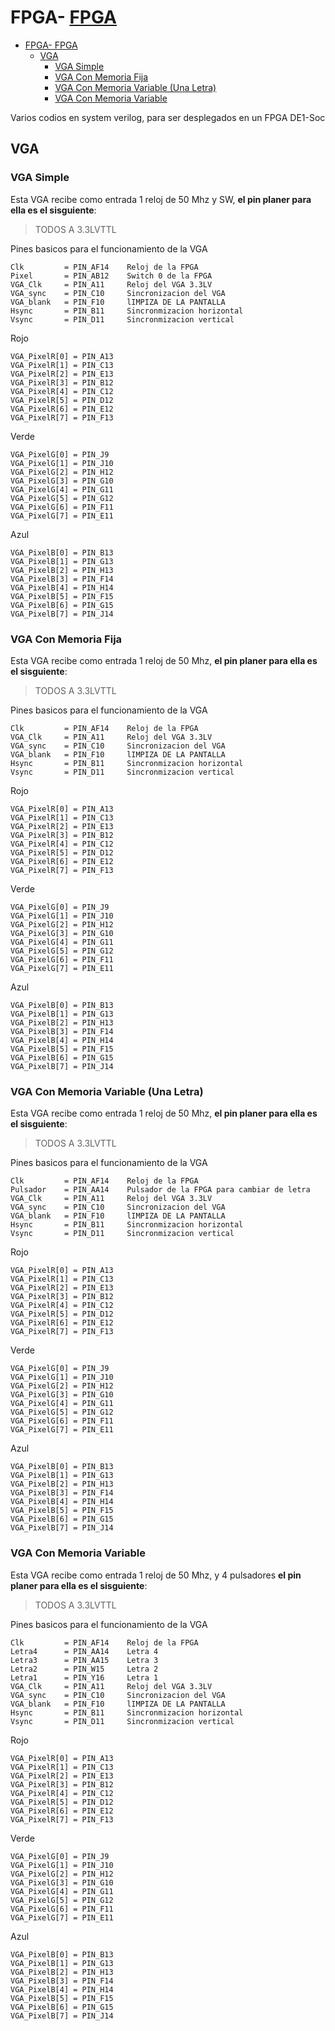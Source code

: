# FPGA- [FPGA](#fpga)
- [FPGA- FPGA](#fpga--fpga)
  - [VGA](#vga)
    - [VGA Simple](#vga-simple)
    - [VGA Con Memoria Fija](#vga-con-memoria-fija)
    - [VGA Con Memoria Variable (Una Letra)](#vga-con-memoria-variable-una-letra)
    - [VGA Con Memoria Variable](#vga-con-memoria-variable)

Varios codios en system verilog, para ser desplegados en un FPGA DE1-Soc

## VGA
### VGA Simple
Esta VGA recibe como entrada 1 reloj de 50 Mhz y SW,  **el pin planer para ella es el sisguiente**:

> TODOS A 3.3LVTTL

Pines basicos para el funcionamiento de la VGA
```
Clk         = PIN_AF14    Reloj de la FPGA
Pixel       = PIN_AB12    Switch 0 de la FPGA
VGA_Clk     = PIN_A11     Reloj del VGA 3.3LV
VGA_sync    = PIN_C10     Sincronizacion del VGA
VGA_blank   = PIN_F10     lIMPIZA DE LA PANTALLA
Hsync       = PIN_B11     Sincronmizacion horizontal
Vsync       = PIN_D11     Sincronmizacion vertical
```
Rojo
```
VGA_PixelR[0] = PIN_A13
VGA_PixelR[1] = PIN_C13
VGA_PixelR[2] = PIN_E13
VGA_PixelR[3] = PIN_B12
VGA_PixelR[4] = PIN_C12
VGA_PixelR[5] = PIN_D12
VGA_PixelR[6] = PIN_E12
VGA_PixelR[7] = PIN_F13
```
Verde
```
VGA_PixelG[0] = PIN_J9
VGA_PixelG[1] = PIN_J10
VGA_PixelG[2] = PIN_H12
VGA_PixelG[3] = PIN_G10
VGA_PixelG[4] = PIN_G11
VGA_PixelG[5] = PIN_G12
VGA_PixelG[6] = PIN_F11
VGA_PixelG[7] = PIN_E11
```
Azul
```
VGA_PixelB[0] = PIN_B13
VGA_PixelB[1] = PIN_G13
VGA_PixelB[2] = PIN_H13
VGA_PixelB[3] = PIN_F14
VGA_PixelB[4] = PIN_H14
VGA_PixelB[5] = PIN_F15
VGA_PixelB[6] = PIN_G15
VGA_PixelB[7] = PIN_J14
```
### VGA Con Memoria Fija
Esta VGA recibe como entrada 1 reloj de 50 Mhz,  **el pin planer para ella es el sisguiente**:

> TODOS A 3.3LVTTL

Pines basicos para el funcionamiento de la VGA
```
Clk         = PIN_AF14    Reloj de la FPGA
VGA_Clk     = PIN_A11     Reloj del VGA 3.3LV
VGA_sync    = PIN_C10     Sincronizacion del VGA
VGA_blank   = PIN_F10     lIMPIZA DE LA PANTALLA
Hsync       = PIN_B11     Sincronmizacion horizontal
Vsync       = PIN_D11     Sincronmizacion vertical
```
Rojo
```
VGA_PixelR[0] = PIN_A13
VGA_PixelR[1] = PIN_C13
VGA_PixelR[2] = PIN_E13
VGA_PixelR[3] = PIN_B12
VGA_PixelR[4] = PIN_C12
VGA_PixelR[5] = PIN_D12
VGA_PixelR[6] = PIN_E12
VGA_PixelR[7] = PIN_F13
```
Verde
```
VGA_PixelG[0] = PIN_J9
VGA_PixelG[1] = PIN_J10
VGA_PixelG[2] = PIN_H12
VGA_PixelG[3] = PIN_G10
VGA_PixelG[4] = PIN_G11
VGA_PixelG[5] = PIN_G12
VGA_PixelG[6] = PIN_F11
VGA_PixelG[7] = PIN_E11
```
Azul
```
VGA_PixelB[0] = PIN_B13
VGA_PixelB[1] = PIN_G13
VGA_PixelB[2] = PIN_H13
VGA_PixelB[3] = PIN_F14
VGA_PixelB[4] = PIN_H14
VGA_PixelB[5] = PIN_F15
VGA_PixelB[6] = PIN_G15
VGA_PixelB[7] = PIN_J14
```
### VGA Con Memoria Variable (Una Letra)
Esta VGA recibe como entrada 1 reloj de 50 Mhz,  **el pin planer para ella es el sisguiente**:

> TODOS A 3.3LVTTL

Pines basicos para el funcionamiento de la VGA
```
Clk         = PIN_AF14    Reloj de la FPGA
Pulsador    = PIN_AA14    Pulsador de la FPGA para cambiar de letra
VGA_Clk     = PIN_A11     Reloj del VGA 3.3LV
VGA_sync    = PIN_C10     Sincronizacion del VGA
VGA_blank   = PIN_F10     lIMPIZA DE LA PANTALLA
Hsync       = PIN_B11     Sincronmizacion horizontal
Vsync       = PIN_D11     Sincronmizacion vertical
```
Rojo
```
VGA_PixelR[0] = PIN_A13
VGA_PixelR[1] = PIN_C13
VGA_PixelR[2] = PIN_E13
VGA_PixelR[3] = PIN_B12
VGA_PixelR[4] = PIN_C12
VGA_PixelR[5] = PIN_D12
VGA_PixelR[6] = PIN_E12
VGA_PixelR[7] = PIN_F13
```
Verde
```
VGA_PixelG[0] = PIN_J9
VGA_PixelG[1] = PIN_J10
VGA_PixelG[2] = PIN_H12
VGA_PixelG[3] = PIN_G10
VGA_PixelG[4] = PIN_G11
VGA_PixelG[5] = PIN_G12
VGA_PixelG[6] = PIN_F11
VGA_PixelG[7] = PIN_E11
```
Azul
```
VGA_PixelB[0] = PIN_B13
VGA_PixelB[1] = PIN_G13
VGA_PixelB[2] = PIN_H13
VGA_PixelB[3] = PIN_F14
VGA_PixelB[4] = PIN_H14
VGA_PixelB[5] = PIN_F15
VGA_PixelB[6] = PIN_G15
VGA_PixelB[7] = PIN_J14
```
### VGA Con Memoria Variable
Esta VGA recibe como entrada 1 reloj de 50 Mhz, y 4 pulsadores  **el pin planer para ella es el sisguiente**:

> TODOS A 3.3LVTTL

Pines basicos para el funcionamiento de la VGA
```
Clk         = PIN_AF14    Reloj de la FPGA
Letra4      = PIN_AA14    Letra 4
Letra3      = PIN_AA15    Letra 3
Letra2      = PIN_W15     Letra 2
Letra1      = PIN_Y16     Letra 1
VGA_Clk     = PIN_A11     Reloj del VGA 3.3LV
VGA_sync    = PIN_C10     Sincronizacion del VGA
VGA_blank   = PIN_F10     lIMPIZA DE LA PANTALLA
Hsync       = PIN_B11     Sincronmizacion horizontal
Vsync       = PIN_D11     Sincronmizacion vertical
```
Rojo
```
VGA_PixelR[0] = PIN_A13
VGA_PixelR[1] = PIN_C13
VGA_PixelR[2] = PIN_E13
VGA_PixelR[3] = PIN_B12
VGA_PixelR[4] = PIN_C12
VGA_PixelR[5] = PIN_D12
VGA_PixelR[6] = PIN_E12
VGA_PixelR[7] = PIN_F13
```
Verde
```
VGA_PixelG[0] = PIN_J9
VGA_PixelG[1] = PIN_J10
VGA_PixelG[2] = PIN_H12
VGA_PixelG[3] = PIN_G10
VGA_PixelG[4] = PIN_G11
VGA_PixelG[5] = PIN_G12
VGA_PixelG[6] = PIN_F11
VGA_PixelG[7] = PIN_E11
```
Azul
```
VGA_PixelB[0] = PIN_B13
VGA_PixelB[1] = PIN_G13
VGA_PixelB[2] = PIN_H13
VGA_PixelB[3] = PIN_F14
VGA_PixelB[4] = PIN_H14
VGA_PixelB[5] = PIN_F15
VGA_PixelB[6] = PIN_G15
VGA_PixelB[7] = PIN_J14
```
